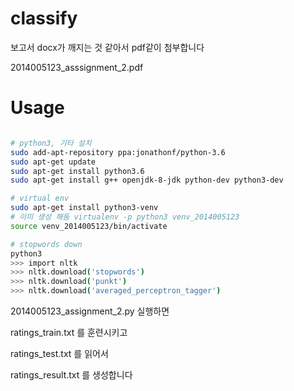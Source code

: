 # classify

보고서 docx가 깨지는 것 같아서 pdf같이 첨부합니다

2014005123_asssignment_2.pdf

# Usage

```bash

# python3, 기타 설치
sudo add-apt-repository ppa:jonathonf/python-3.6
sudo apt-get update
sudo apt-get install python3.6
sudo apt-get install g++ openjdk-8-jdk python-dev python3-dev

# virtual env
sudo apt-get install python3-venv
# 이미 생성 해둠 virtualenv -p python3 venv_2014005123
source venv_2014005123/bin/activate

# stopwords down
python3
>>> import nltk
>>> nltk.download('stopwords')
>>> nltk.download('punkt')
>>> nltk.download('averaged_perceptron_tagger')

```

2014005123_assignment_2.py 실행하면 

ratings_train.txt 를 훈련시키고

ratings_test.txt 를 읽어서

ratings_result.txt 를 생성합니다

